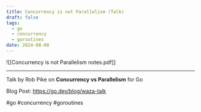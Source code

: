 ```yaml
---
title: Concurrency is not Parallelism (Talk)
draft: false
tags:
  - go
  - concurrency
  - goroutines
date: 2024-08-08
---
```


![[Concurrency is not Parallelism notes.pdf]]

---

Talk by Rob Pike on **Concurrency vs Parallelism** for Go

Blog Post: https://go.dev/blog/waza-talk

#go #concurrency #goroutines
